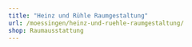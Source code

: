```yaml
---
title: "Heinz und Rühle Raumgestaltung"
url: /moessingen/heinz-und-ruehle-raumgestaltung/
shop: Raumausstattung
---
```

